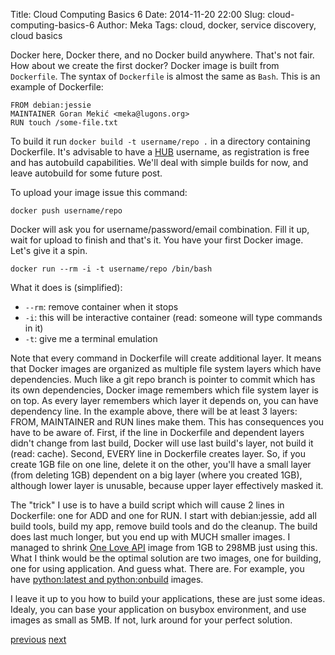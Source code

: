 Title: Cloud Computing Basics 6
Date: 2014-11-20 22:00
Slug: cloud-computing-basics-6
Author: Meka
Tags: cloud, docker, service discovery, cloud basics


Docker here, Docker there, and no Docker build anywhere. That's not fair. How
about we create the first docker? Docker image is built from `Dockerfile`.
The syntax of `Dockerfile` is almost the same as `Bash`. This is an example of
Dockerfile:

    FROM debian:jessie
    MAINTAINER Goran Mekić <meka@lugons.org>
    RUN touch /some-file.txt

To build it run `docker build -t username/repo .` in a directory containing
Dockerfile. It's advisable to have a [HUB](https://registry.hub.docker.com/)
username, as registration is free and has autobuild capabilities. We'll deal
with simple builds for now, and leave autobuild for some future post.

To upload your image issue this command:

    docker push username/repo

Docker will ask you for username/password/email combination. Fill it up, wait
for upload to finish and that's it. You have your first Docker image. Let's give
it a spin.

    docker run --rm -i -t username/repo /bin/bash

What it does is (simplified):

- `--rm`: remove container when it stops
- `-i`: this will be interactive container (read: someone will type commands in it)
- `-t`: give me a terminal emulation

Note that every command in Dockerfile will create additional layer. It means
that Docker images are organized as multiple file system layers which have
dependencies. Much like a git repo branch is pointer to commit which has its
own dependencies, Docker image remembers which file system layer is on top. As
every layer remembers which layer it depends on, you can have dependency line.
In the example above, there will be at least 3 layers: FROM, MAINTAINER and RUN
lines make them. This has consequences you have to be aware of. First, if the
line in Dockerfile and dependent layers didn't change from last build, Docker
will use last build's layer, not build it (read: cache). Second, EVERY line in
Dockerfile creates layer. So, if you create 1GB file on one line, delete it on
the other, you'll have a small layer (from deleting 1GB) dependent on a big
layer (where you created 1GB), although lower layer is unusable, because upper
layer effectively masked it.

The "trick" I use is to have a build script which will cause 2 lines in
Dockerfile: one for ADD and one for RUN. I start with debian:jessie, add all
build tools, build my app, remove build tools and do the cleanup. The build
does last much longer, but you end up with MUCH smaller images. I managed to
shrink [One Love API](https://github.com/one-love/api) image from 1GB to 298MB just using this. What I think would be
the optimal solution are two images, one for building, one for using application.
And guess what. There are. For example, you have
[python:latest and python:onbuild](https://registry.hub.docker.com/_/python/)
images.

I leave it up to you how to build your applications, these are just some ideas.
Idealy, you can base your application on busybox environment, and use images as
small as 5MB. If not, lurk around for your perfect solution.

[previous](/blog/2014/11/17/cloud-computing-basics-5/)
[next](/blog/2014/11/21/cloud-computing-basics-7/)
